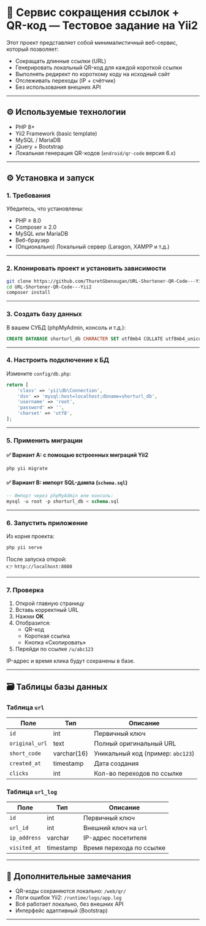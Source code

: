 # 🔗 Сервис сокращения ссылок + QR-код — Тестовое задание на Yii2

Этот проект представляет собой минималистичный веб-сервис, который позволяет:

- Сокращать длинные ссылки (URL)
- Генерировать локальный QR-код для каждой короткой ссылки
- Выполнять редирект по короткому коду на исходный сайт
- Отслеживать переходы (IP + счётчик)
- Без использования внешних API

---

## ⚙️ Используемые технологии

- PHP 8+
- Yii2 Framework (basic template)
- MySQL / MariaDB
- jQuery + Bootstrap
- Локальная генерация QR-кодов (`endroid/qr-code` версия 6.x)

---

## ⚙️ Установка и запуск

### 1. Требования

Убедитесь, что установлены:

- PHP ≥ 8.0
- Composer ≥ 2.0
- MySQL или MariaDB
- Веб-браузер
- (Опционально) Локальный сервер (Laragon, XAMPP и т.д.)

---

### 2. Клонировать проект и установить зависимости

```bash
git clone https://github.com/ThuretGbenougan/URL-Shortener-QR-Code---Yii2
cd URL-Shortener-QR-Code---Yii2
composer install
```

---

### 3. Создать базу данных

В вашем СУБД (phpMyAdmin, консоль и т.д.):

```sql
CREATE DATABASE shorturl_db CHARACTER SET utf8mb4 COLLATE utf8mb4_unicode_ci;
```

---

### 4. Настроить подключение к БД

Измените `config/db.php`:

```php
return [
    'class' => 'yii\db\Connection',
    'dsn' => 'mysql:host=localhost;dbname=shorturl_db',
    'username' => 'root',
    'password' => '',
    'charset' => 'utf8',
];
```

---

### 5. Применить миграции

#### ✅ Вариант A: с помощью встроенных миграций Yii2

```bash
php yii migrate
```

#### ✅ Вариант B: импорт SQL-дампа (`schema.sql`)

```sql
-- Импорт через phpMyAdmin или консоль:
mysql -u root -p shorturl_db < schema.sql
```

---

### 6. Запустить приложение

Из корня проекта:

```bash
php yii serve
```

После запуска открой:  
👉 `http://localhost:8080`

---

### 7. Проверка

1. Открой главную страницу
2. Вставь корректный URL
3. Нажми **OK**
4. Отобразится:
   - QR-код
   - Короткая ссылка
   - Кнопка «Скопировать»
5. Перейди по ссылке `/u/abc123`

IP-адрес и время клика будут сохранены в базе.

---

## 🗃️ Таблицы базы данных

### Таблица `url`

| Поле           | Тип         | Описание                         |
|----------------|-------------|----------------------------------|
| `id`           | int         | Первичный ключ                   |
| `original_url` | text        | Полный оригинальный URL          |
| `short_code`   | varchar(16) | Уникальный код (пример: `abc123`)|
| `created_at`   | timestamp   | Дата создания                    |
| `clicks`       | int         | Кол-во переходов по ссылке       |

### Таблица `url_log`

| Поле         | Тип      | Описание                         |
|--------------|----------|----------------------------------|
| `id`         | int      | Первичный ключ                   |
| `url_id`     | int      | Внешний ключ на `url`            |
| `ip_address` | varchar  | IP-адрес посетителя              |
| `visited_at` | timestamp| Время перехода по ссылке         |

---

## 📂 Дополнительные замечания

- QR-коды сохраняются локально: `/web/qr/`
- Логи ошибок Yii2: `/runtime/logs/app.log`
- Всё работает локально, без внешних API
- Интерфейс адаптивный (Bootstrap)

---